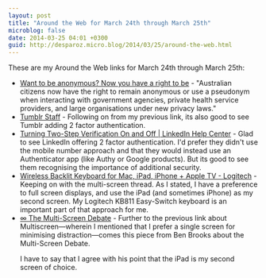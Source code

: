 ```yaml
---
layout: post
title: "Around the Web for March 24th through March 25th"
microblog: false
date: 2014-03-25 04:01 +0300
guid: http://desparoz.micro.blog/2014/03/25/around-the-web.html
---
```

<p>These are my Around the Web links for March 24th through March 25th:</p>
<ul>
<li><a href="http://www.smh.com.au/it-pro/-hvly4.html">Want to be anonymous? Now you have a right to be</a> - &quot;Australian citizens now have the right to remain anonymous or use a pseudonym when interacting with government agencies, private health service providers, and large organisations under new privacy laws.&quot;</li>
<li><a href="http://staff.tumblr.com/post/80583764030/the-smile-of-a-loved-one-your-childhood-blanket">Tumblr Staff</a> - Following on from my previous link, its also good to see Tumblr adding 2 factor authentication.</li>
<li><a href="https://help.linkedin.com/app/answers/detail/a_id/544/">Turning Two-Step Verification On and Off | LinkedIn Help Center</a> - Glad to see LinkedIn offering 2 factor authentication. I&#039;d prefer they didn&#039;t use the mobile number approach and that they would instead use an Authenticator app (like Authy or Google products). But its good to see them recognising the importance of additional security.</li>
<li><a href="http://www.logitech.com/en-au/product/illuminated-keyboard-for-mac-ipad-iphone?crid=1489">Wireless Backlit Keyboard for Mac, iPad, iPhone + Apple TV - Logitech</a> - Keeping on with the multi-screen thread. As I stated, I have a preference to full screen displays, and use the iPad (and sometimes iPhone) as my second screen. My Logitech KB811 Easy-Switch keyboard is an important part of that approach for me.</li>
<li><a href="http://brooksreview.net/2014/03/pointless-debate-well-thats-journalism-right/">&infin; The Multi-Screen Debate</a> - Further to the previous link about Multiscreen&mdash;wherein I mentioned that I prefer a single screen for minimising distraction&mdash;comes this piece from Ben Brooks about the Multi-Screen Debate.

I have to say that I agree with his point that the iPad is my second screen of choice.</li>

</ul>
